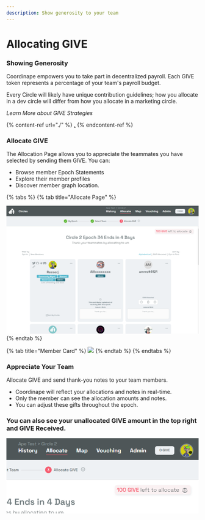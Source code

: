 ```yaml
---
description: Show generosity to your team
---
```


# Allocating GIVE

### Showing Generosity&#x20;

Coordinape empowers you to take part in decentralized payroll. Each GIVE token represents a percentage of your team's payroll budget.

Every Circle will likely have unique contribution guidelines; how you allocate in a dev circle will differ from how you allocate in a marketing circle.&#x20;

_Learn More about GIVE Strategies_

{% content-ref url="./" %}
[.](./)
{% endcontent-ref %}

### Allocate GIVE

The Allocation Page allows you to appreciate the teammates you have selected by sending them GIVE. You can:

* Browse member Epoch Statements&#x20;
* Explore their member profiles
* Discover member graph location.

{% tabs %}
{% tab title="Allocate Page" %}


![](<../../.gitbook/assets/image (29).png>)
{% endtab %}

{% tab title="Member Card" %}
![](../../.gitbook/assets/How\_to\_Coordinape15.jpg)
{% endtab %}
{% endtabs %}

### Appreciate Your Team

Allocate GIVE and send thank-you notes to your team members.

* Coordinape will reflect your allocations and notes in real-time.&#x20;
* Only the member can see the allocation amounts and notes.
* You can adjust these gifts throughout the epoch.

### You can also see your unallocated GIVE amount in the top right and GIVE Received.

![](<../../.gitbook/assets/image (10).png>)


